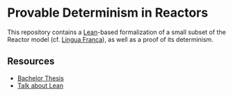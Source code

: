 # Provable Determinism in Reactors

This repository contains a [Lean](https://github.com/leanprover-community/lean)-based formalization of a small subset of the Reactor model (cf. [Lingua Franca](https://github.com/icyphy/lingua-franca)), as well as a proof of its determinism.

## Resources

* [Bachelor Thesis](https://github.com/marcusrossel/bachelor-thesis-text/blob/main/Main/Main.pdf)
* [Talk about Lean](https://github.com/marcusrossel/lean-talk/blob/main/talk.pdf)
